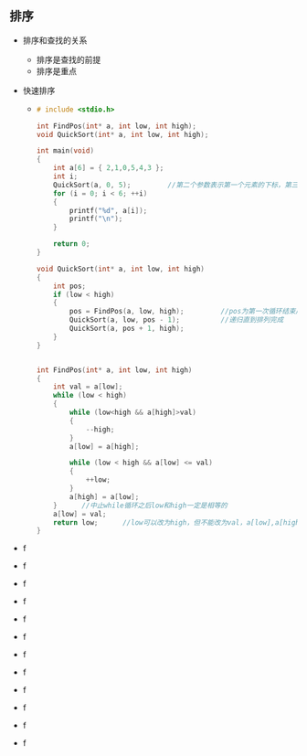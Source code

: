 ## 排序

- 排序和查找的关系

  - 排序是查找的前提
  - 排序是重点

- 快速排序

  - ```c
    # include <stdio.h>
    
    int FindPos(int* a, int low, int high);
    void QuickSort(int* a, int low, int high);
    
    int main(void)
    {
    	int a[6] = { 2,1,0,5,4,3 };
    	int i;
    	QuickSort(a, 0, 5);         //第二个参数表示第一个元素的下标，第三个参数表示最后一个元素的下标
    	for (i = 0; i < 6; ++i)
    	{
    		printf("%d", a[i]);
    		printf("\n");
    	}
    
    	return 0;
    }
    
    void QuickSort(int* a, int low, int high)
    {
    	int pos;
    	if (low < high)
    	{
    		pos = FindPos(a, low, high);         //pos为第一次循环结束后将各数字分为左右两边的数字
    		QuickSort(a, low, pos - 1);          //递归直到排列完成
    		QuickSort(a, pos + 1, high);
    	}
    }
    
    
    int FindPos(int* a, int low, int high)
    {
    	int val = a[low];
    	while (low < high)
    	{
    		while (low<high && a[high]>val)
    		{
    			--high;
    		}
    		a[low] = a[high];
    
    		while (low < high && a[low] <= val)
    		{
    			++low;
    		}
    		a[high] = a[low];
    	}      //中止while循环之后low和high一定是相等的
    	a[low] = val;
    	return low;      //low可以改为high，但不能改为val，a[low],a[high]
    }
    
    ```

    

- f

- f

- f

- f

- f

- f

- f

- f

- f

- f

- f

- f